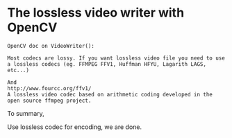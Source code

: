 # The lossless video writer with OpenCV

``` vi
OpenCV doc on VideoWriter():

Most codecs are lossy. If you want lossless video file you need to use a lossless codecs (eg. FFMPEG FFV1, Huffman HFYU, Lagarith LAGS, etc...)

And 
http://www.fourcc.org/ffv1/
A lossless video codec based on arithmetic coding developed in the open source ffmpeg project.
```

To summary,

Use lossless codec for encoding, we are done. 
